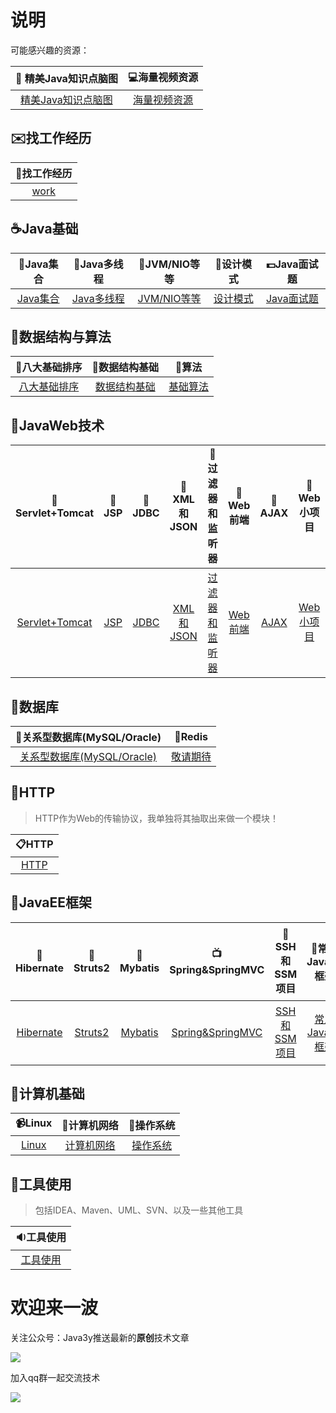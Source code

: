 # 说明 #

可能感兴趣的资源：

| :art: 精美Java知识点脑图 | :computer:海量视频资源 | 
| :------:| :------: | 
| [精美Java知识点脑图](mindmap.md) | [海量视频资源](resource.md)  | 


## :envelope:找工作经历 ##

| :file_folder:找工作经历|
| :------:| 
| [work](work.md) | 


## :coffee:Java基础 ##

| :book:Java集合 | :memo:Java多线程 | :ski:JVM/NIO等等 | :guitar:设计模式 |:dollar:Java面试题 |
| :------:| :------: | :------: |:------: |:------: |
| [Java集合](collection.md) | [Java多线程](thread.md) | [JVM/NIO等等](javabasic.md) |[设计模式](designmode.md) |[Java面试题](interview.md) |




## :tophat:数据结构与算法 ##

| :beer:八大基础排序 | :cherries:数据结构基础 | :egg:算法 | 
| :------:| :------: | :------: |
| [八大基础排序](sort.md) | [数据结构基础](datastruct.md) | [基础算法](algorithm.md) |



## :page_facing_up:JavaWeb技术 ##

| :ledger:Servlet+Tomcat | :microscope:JSP | :ring:JDBC | :tshirt:XML和JSON |:ribbon:过滤器和监听器 |:rice:Web前端 |:ramen:AJAX |:hamburger:Web小项目 |
| :------:| :------: | :------: |:------: |:------: |:------: |:------: |:------: |
| [Servlet+Tomcat](servlet.md) | [JSP](jsp.md) | [JDBC](jdbc.md) |[XML和JSON](xml&json.md) |[过滤器和监听器](filter&listener.md) |[Web前端](web.md) |[AJAX](ajax.md) |[Web小项目](javawebproject.md) |



## :pencil:数据库 ##


| :fish_cake:关系型数据库(MySQL/Oracle) | :lollipop:Redis | 
| :------:| :------: | 
| [关系型数据库(MySQL/Oracle)](database.md) | [敬请期待]() | 



## :seat:HTTP ##

> HTTP作为Web的传输协议，我单独将其抽取出来做一个模块！


| :clipboard:HTTP|
| :------:| 
| [HTTP](http.md) | 



## :mega:JavaEE框架 ##

| :jack_o_lantern:Hibernate | :gift_heart:Struts2 | :bamboo:Mybatis | :tv:Spring&SpringMVC |:vhs:SSH和SSM项目 |:ghost:常用JavaEE框架 |:minidisc:个人项目 |
| :------:| :------: | :------: |:------: |:------: |:------: |:------: |
| [Hibernate](hibernate.md) | [Struts2](struts2.md) | [Mybatis](mybatis.md) |[Spring&SpringMVC](spring&springmvc.md) |[SSH和SSM项目](ssh&ssmproject.md) |[常用JavaEE框架](frame.md) |[个人项目](personalproject.md) |


## :christmas_tree:计算机基础 ##

| :video_camera:Linux | :bell:计算机网络 | :flags:操作系统 | 
| :------:| :------: | :------: |
| [Linux](linux.md) | [计算机网络](net.md) | [操作系统](os.md) |


## :low_brightness:工具使用 ##

> 包括IDEA、Maven、UML、SVN、以及一些其他工具


| :sound:工具使用|
| :------:| 
| [工具使用](tool.md) |



# 欢迎来一波 #

关注公众号：Java3y推送最新的**原创**技术文章

![](https://user-gold-cdn.xitu.io/2018/2/28/161dc06a373e4f4d?w=258&h=258&f=jpeg&s=27005)

加入qq群一起交流技术

![](https://i.imgur.com/uCYTsFK.png)

